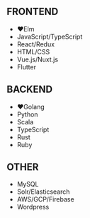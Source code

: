 ## FRONTEND

- ❤Elm
- JavaScript/TypeScript
- React/Redux
- HTML/CSS
- Vue.js/Nuxt.js
- Flutter

## BACKEND

- ❤Golang
- Python
- Scala
- TypeScript
- Rust
- Ruby

## OTHER

- MySQL
- Solr/Elasticsearch
- AWS/GCP/Firebase
- Wordpress
